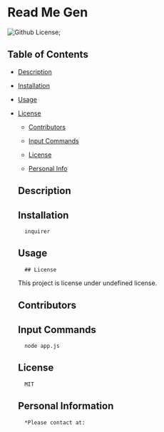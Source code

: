 # Read Me Gen

![Github License](https://shields.io/badge/license-undefined-blue.svg);





## Table of Contents
* [Description](#Description)

* [Installation](#Installation)

 * [Usage](#Usage)
    
* [License](#license)


    * [Contributors](#Contributors)

    * [Input Commands](#Test)

    * [License](#License)

    * [Personal Info](#Github)


    ## Description 
        

    ## Installation 
        inquirer

    ## Usage 
        
        ## License
    This project is license under undefined license.
    

    ## Contributors 
        

    ## Input Commands 
        node app.js

    ## License
        MIT

    ## Personal Information
        *Please contact at:
        
        
    
